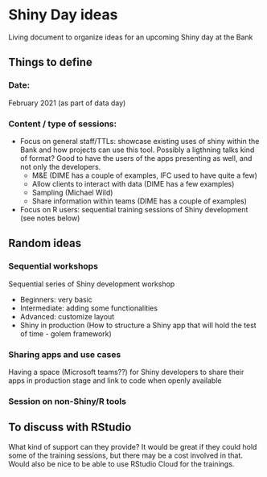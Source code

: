 # Shiny Day ideas
Living document to organize ideas for an upcoming Shiny day at the Bank

## Things to define

### Date:
February 2021 (as part of data day)
  
### Content / type of sessions:
- Focus on general staff/TTLs: showcase existing uses of shiny within the Bank and how projects can use this tool. Possibly a ligthning talks kind of format? 
Good to have the users of the apps presenting as well, and not only the developers.
   - M&E (DIME has a couple of examples, IFC used to have quite a few)
   - Allow clients to interact with data (DIME has a few examples)
   - Sampling (Michael Wild)
   - Share information within teams (DIME has a couple of examples)
- Focus on R users: sequential training sessions of Shiny development (see notes below)

## Random ideas

### Sequential workshops
Sequential series of Shiny development workshop
* Beginners: very basic
* Intermediate: adding some functionalities
* Advanced: customize layout
* Shiny in production (How to structure a Shiny app that will hold the test of time - golem framework)

### Sharing apps and use cases
Having a space (Microsoft teams??) for Shiny developers to share their apps in production stage and link to code when openly available

### Session on non-Shiny/R tools

## To discuss with RStudio

What kind of support can they provide? It would be great if they could hold some of the training sessions, but there may be a cost involved in that. Would also be nice to be able to use RStudio Cloud for the trainings.
